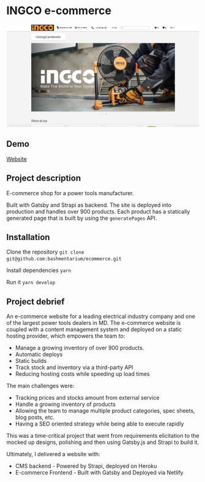 # INGCO e-commerce

![](Image.png)

## Demo
[Website](https://www.ingco.md)

## Project description
E-commerce shop for a power tools manufacturer.

Built with Gatsby and Strapi as backend.
The site is deployed into production and handles over 900 products.
Each product has a statically generated page that is built by using the `generatePages` API.

## Installation
Clone the repository
```git clone git@github.com:bashmentarium/ecommerce.git```

Install dependencies
```yarn```

Run it
```yarn develop```

## Project debrief
An e-commerce website for a leading electrical industry company and one of the largest power tools dealers in MD.
The e-commerce website is coupled with a content management system and deployed on a static hosting provider, which empowers the team to:

 - Manage a growing inventory of over 900 products.
 - Automatic deploys
 - Static builds
 - Track stock and inventory via a third-party API
 - Reducing hosting costs while speeding up load times

The main challenges were:
 - Tracking prices and stocks amount from external service
 - Handle a growing inventory of products
 - Allowing the team to manage multiple product categories, spec sheets, blog posts, etc.
 - Having a SEO oriented strategy while being able to execute rapidly

This was a time-critical project that went from requirements elicitation to the mocked up designs, polishing and then using Gatsby.js and Strapi to build it.

Ultimately, I delivered a website with:
 - CMS backend - Powered by Strapi, deployed on Heroku
 - E-commerce Frontend - Built with Gatsby and Deployed via Netlify

